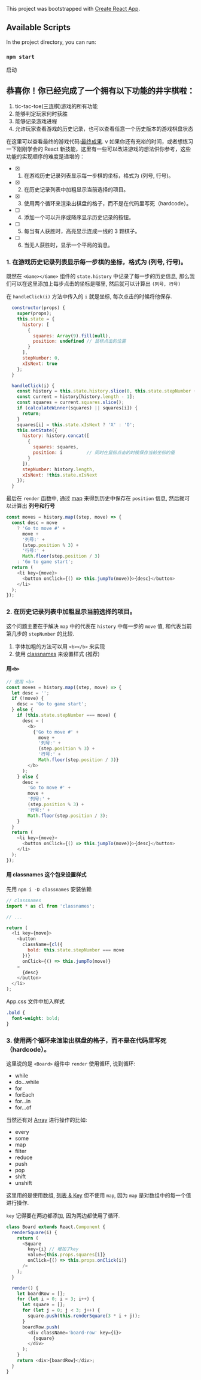This project was bootstrapped with [Create React App](https://github.com/facebook/create-react-app).

## Available Scripts

In the project directory, you can run:

### `npm start`

启动

## 恭喜你！你已经完成了一个拥有以下功能的井字棋啦：

1. tic-tac-toe(三连棋)游戏的所有功能
2. 能够判定玩家何时获胜
3. 能够记录游戏进程
4. 允许玩家查看游戏的历史记录，也可以查看任意一个历史版本的游戏棋盘状态

在这里可以查看最终的游戏代码:[最终成果](https://codepen.io/gaearon/pen/gWWZgR?editors=0010).
v
如果你还有充裕的时间，或者想练习一下刚刚学会的 React 新技能，这里有一些可以改进游戏的想法供你参考，这些功能的实现顺序的难度是递增的：

- [x] 1. 在游戏历史记录列表显示每一步棋的坐标，格式为 (列号, 行号)。
- [x] 2. 在历史记录列表中加粗显示当前选择的项目。
- [x] 3. 使用两个循环来渲染出棋盘的格子，而不是在代码里写死（hardcode）。
- [ ] 4. 添加一个可以升序或降序显示历史记录的按钮。
- [ ] 5. 每当有人获胜时，高亮显示连成一线的 3 颗棋子。
- [ ] 6. 当无人获胜时，显示一个平局的消息。

### 1. 在游戏历史记录列表显示每一步棋的坐标，格式为 (列号, 行号)。

既然在 `<Game></Game>` 组件的 `state.history` 中记录了每一步的历史信息, 那么我们可以在这里添加上每步点击的坐标是哪里, 然后就可以计算出 `(列号, 行号)`

在 `handleClick(i)` 方法中传入的 `i` 就是坐标, 每次点击的时候将他保存.

```javascript
  constructor(props) {
    super(props);
    this.state = {
      history: [
        {
          squares: Array(9).fill(null),
          position: undefined // 鼠标点击的位置
        }
      ],
      stepNumber: 0,
      xIsNext: true
    };
  }

  handleClick(i) {
    const history = this.state.history.slice(0, this.state.stepNumber + 1);
    const current = history[history.length - 1];
    const squares = current.squares.slice();
    if (calculateWinner(squares) || squares[i]) {
      return;
    }
    squares[i] = this.state.xIsNext ? 'X' : 'O';
    this.setState({
      history: history.concat([
        {
          squares: squares,
          position: i         // 同时在鼠标点击的时候保存当前坐标的值
        }
      ]),
      stepNumber: history.length,
      xIsNext: !this.state.xIsNext
    });
  }
```

最后在 `render` 函数中, 通过 [map](https://developer.mozilla.org/zh-CN/docs/Web/JavaScript/Reference/Global_Objects/Array/map) 来得到历史中保存在 `position` 信息, 然后就可以计算出 **列号和行号**

```javascript
const moves = history.map((step, move) => {
  const desc = move
    ? 'Go to move #' +
      move +
      '列号:' +
      (step.position % 3) +
      '行号:' +
      Math.floor(step.position / 3)
    : 'Go to game start';
  return (
    <li key={move}>
      <button onClick={() => this.jumpTo(move)}>{desc}</button>
    </li>
  );
});
```

### 2. 在历史记录列表中加粗显示当前选择的项目。

这个问题主要在于解决 `map` 中的代表在 `history` 中每一步的 `move` 值, 和代表当前第几步的 `stepNumber` 的比较.

1. 字体加粗的方法可以用 `<b></b>` 来实现
2. 使用 [classnames](https://www.npmjs.com/package/classnames) 来设置样式 (推荐)

#### 用`<b>`

```javascript
// 使用 <b>
const moves = history.map((step, move) => {
  let desc = '';
  if (!move) {
    desc = 'Go to game start';
  } else {
    if (this.state.stepNumber === move) {
      desc = (
        <b>
          {'Go to move #' +
            move +
            '列号:' +
            (step.position % 3) +
            '行号:' +
            Math.floor(step.position / 3)}
        </b>
      );
    } else {
      desc =
        'Go to move #' +
        move +
        '列号:' +
        (step.position % 3) +
        '行号:' +
        Math.floor(step.position / 3);
    }
  }
  return (
    <li key={move}>
      <button onClick={() => this.jumpTo(move)}>{desc}</button>
    </li>
  );
});
```

#### 用 classnames 这个包来设置样式

先用 `npm i -D classnames` 安装依赖

```javascript
// classnames
import * as cl from 'classnames';

// ...

return (
  <li key={move}>
    <button
      className={cl({
        bold: this.state.stepNumber === move
      })}
      onClick={() => this.jumpTo(move)}
    >
      {desc}
    </button>
  </li>
);
```

App.css 文件中加入样式

```css
.bold {
  font-weight: bold;
}
```

### 3. 使用两个循环来渲染出棋盘的格子，而不是在代码里写死（hardcode）。

这里说的是 `<Board>` 组件中 `render` 使用循环, 说到循环:

- while
- do...while
- for
- forEach
- for...in
- for...of

当然还有对 [Array](https://xuoutput.github.io/2019/05/12/javascript-%E6%95%B0%E7%BB%84/) 进行操作的比如:

- every
- some
- map
- filter
- reduce
- push
- pop
- shift
- unshift

这里用的是使用数组, [列表 & Key](https://react.docschina.org/docs/lists-and-keys.html) 但不使用 `map`, 因为 `map` 是对数组中的每一个值进行操作.

`key` 记得要在两边都添加, 因为两边都使用了循环.

```javascript
class Board extends React.Component {
  renderSquare(i) {
    return (
      <Square
        key={i} // 增加了key
        value={this.props.squares[i]}
        onClick={() => this.props.onClick(i)}
      />
    );
  }

  render() {
    let boardRow = [];
    for (let i = 0; i < 3; i++) {
      let square = [];
      for (let j = 0; j < 3; j++) {
        square.push(this.renderSquare(3 * i + j));
      }
      boardRow.push(
        <div className='board-row' key={i}>
          {square}
        </div>
      );
    }
    return <div>{boardRow}</div>;
  }
}
```
